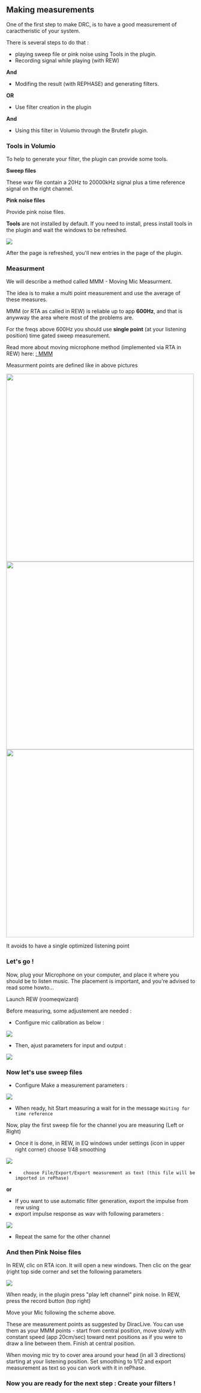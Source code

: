 ## Making measurements

One of the first step to make DRC, is to have  a good measurement of caractheristic of your system.

There is several steps to do that :

* playing sweep file or pink noise using Tools in the plugin.
* Recording signal while playing (with REW)

__And__
* Modifing the result (with REPHASE) and generating filters.

__OR__

* Use filter creation in the plugin

__And__

* Using this filter in Volumio through the Brutefir plugin.


### Tools in Volumio

To help to generate your filter, the plugin can provide some tools.

__Sweep files__

These wav file contain a 20Hz to 20000kHz signal plus a time reference signal on the right channel.

__Pink noise files__

Provide pink noise files.

__Tools__ are not installed by default. If you need to install, press install tools in the plugin and wait the windows to be refreshed.


<img src="./img/install_tools.png">

After the page is refreshed, you'll new entries in the page of the plugin.

### Measurment

We will describe a method called MMM - Moving Mic Measurment.

The idea is to make a multi point measurement and use the average of these measures.

MMM (or RTA as called in REW) is reliable up to app __600Hz__, and that is anywway the area where most of the problems are.

For the freqs above 600Hz you should use __single point__ (at your listening position) time gated sweep measurement.

Read more about moving microphone method (implemented via RTA in REW) here:
<a href="http://www.ohl.to/audio/downloads/MMM-moving-mic-measurement.pdf"> : MMM</a>

Measurment points are defined like in above pictures

<img src="./img/sofa_top.png" width = 500 >

<img src="./img/sofa_front.png" width = 500 >

<img src="./img/sofa_iso.png" width = 500 >

It avoids to have a single optimized listening point

### Let's go !

Now, plug your Microphone on your computer, and place it where you should be to listen music. The placement is important, and you're advised to read some howto...

Launch REW (roomeqwizard)

Before measuring, some adjustement are needed :

* Configure mic calibration as below :

<img src="./img/preferences_micmeter.jpg">

* Then, ajust parameters for input and output :

<img src="./img/rew_preferences.jpg">

### Now let's use sweep files

* Configure Make a measurement parameters :

<img src="./img/make_a_measurment.jpg">

* When ready, hit Start measuring a wait for in the message `Waiting for time reference`

Now, play the first sweep file for the channel you are measuring (Left or Right)

* Once it is done, in REW, in EQ windows under settings (icon in upper right corner) choose 1/48 smoothing

<img src="./img/rew_EQ_window.jpg">


-        choose File/Export/Export measurement as text (this file will be imported in rePhase)

__or__

* If you want to use automatic filter generation, export the impulse from rew using
* export impulse response as wav with following parameters :

<img src="./img/export_impulse.jpg">


* Repeat the same for the other channel

### And then Pink Noise files

In REW, clic on RTA icon. It will open a new windows. Then clic on the gear (right top side corner and set the following parameters

  <img src="./img/rew_rta_settings.png">

When ready, in the plugin press "play left channel" pink noise. In REW, press the record button (top right)

Move your Mic following the scheme above.

These are measurement points as suggested by DiracLive. You can use them as your MMM points - start from central position, move slowly with constant speed (app 20cm/sec) toward next positions as if you were to draw a line between them. Finish at central position.

When moving mic try to cover area around your head (in all 3 directions) starting at your listening position. Set smoothing to 1/12 and export measurement as text so you can work with it in rePhase.









### Now you are ready for the next step : Create your filters !
